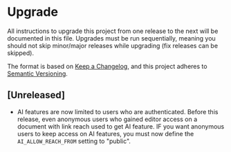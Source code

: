 # Upgrade

All instructions to upgrade this project from one release to the next will be
documented in this file. Upgrades must be run sequentially, meaning you should
not skip minor/major releases while upgrading (fix releases can be skipped).

The format is based on [Keep a Changelog](https://keepachangelog.com/en/1.0.0/),
and this project adheres to [Semantic Versioning](https://semver.org/spec/v2.0.0.html).

## [Unreleased]

- AI features are now limited to users who are authenticated. Before this release, even anonymous
  users who gained editor access on a document with link reach used to get AI feature.
  IF you want anonymous users to keep access on AI features, you must now define the
  `AI_ALLOW_REACH_FROM` setting to "public".